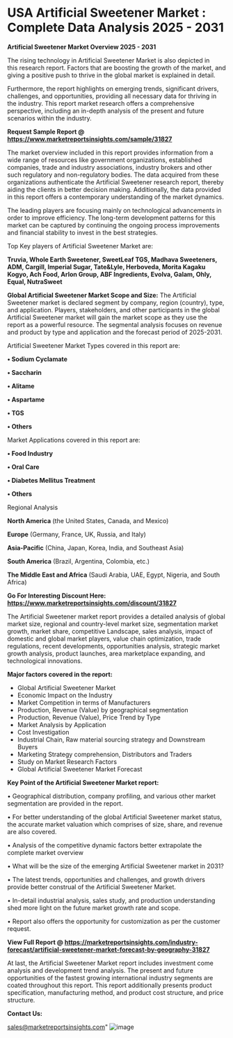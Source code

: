  # USA Artificial Sweetener Market : Complete Data Analysis 2025 - 2031

<Strong> Artificial Sweetener Market Overview 2025 - 2031</strong>

The rising technology in Artificial Sweetener Market is also depicted in this research report. Factors that are boosting the growth of the market, and giving a positive push to thrive in the global market is explained in detail.

Furthermore, the report highlights on emerging trends, significant drivers, challenges, and opportunities, providing all necessary data for thriving in the industry. This report market research offers a comprehensive perspective, including an in-depth analysis of the present and future scenarios within the industry.

<strong>Request Sample Report @ <a href=https://www.marketreportsinsights.com/sample/31827>https://www.marketreportsinsights.com/sample/31827</a></strong>

The market overview included in this report provides information from a wide range of resources like government organizations, established companies, trade and industry associations, industry brokers and other such regulatory and non-regulatory bodies. The data acquired from these organizations authenticate the Artificial Sweetener research report, thereby aiding the clients in better decision making. Additionally, the data provided in this report offers a contemporary understanding of the market dynamics.

The leading players are focusing mainly on technological advancements in order to improve efficiency. The long-term development patterns for this market can be captured by continuing the ongoing process improvements and financial stability to invest in the best strategies.

Top Key players of Artificial Sweetener Market are:

<strong>Truvia, Whole Earth Sweetener, SweetLeaf TGS, Madhava Sweeteners, ADM, Cargill, Imperial Sugar, Tate&Lyle, Herboveda, Morita Kagaku Kogyo, Ach Food, Arlon Group, ABF Ingredients, Evolva, Galam, Ohly, Equal, NutraSweet</strong>

<strong><b>Global Artificial Sweetener Market Scope and Size:</b></strong>
The Artificial Sweetener market is declared segment by company, region (country), type, and application. Players, stakeholders, and other participants in the global Artificial Sweetener market will gain the market scope as they use the report as a powerful resource. The segmental analysis focuses on revenue and product by type and application and the forecast period of 2025-2031.

Artificial Sweetener Market Types covered in this report are:

<strong>• Sodium Cyclamate

• Saccharin

• Alitame

• Aspartame

• TGS

• Others</strong>

Market Applications covered in this report are:

<strong>• Food Industry

• Oral Care

• Diabetes Mellitus Treatment

• Others</strong> 

Regional Analysis

<strong>North America</strong> (the United States, Canada, and Mexico)

<strong>Europe</strong> (Germany, France, UK, Russia, and Italy)

<strong>Asia-Pacific</strong> (China, Japan, Korea, India, and Southeast Asia)

<strong>South America</strong> (Brazil, Argentina, Colombia, etc.)

<strong>The Middle East and Africa</strong> (Saudi Arabia, UAE, Egypt, Nigeria, and South Africa)

<strong>Go For Interesting Discount Here: <a href=https://www.marketreportsinsights.com/discount/31827>https://www.marketreportsinsights.com/discount/31827</a></strong>

The Artificial Sweetener market report provides a detailed analysis of global market size, regional and country-level market size, segmentation market growth, market share, competitive Landscape, sales analysis, impact of domestic and global market players, value chain optimization, trade regulations, recent developments, opportunities analysis, strategic market growth analysis, product launches, area marketplace expanding, and technological innovations.

<strong><b>Major factors covered in the report:</b></strong>
<ul>
  <li>Global Artificial Sweetener Market </li>
  <li>Economic Impact on the Industry</li>
  <li>Market Competition in terms of Manufacturers</li>
  <li>Production, Revenue (Value) by geographical segmentation</li>
  <li>Production, Revenue (Value), Price Trend by Type</li>
  <li>Market Analysis by Application</li>
  <li>Cost Investigation</li>
  <li>Industrial Chain, Raw material sourcing strategy and Downstream Buyers</li>
  <li>Marketing Strategy comprehension, Distributors and Traders</li>
  <li>Study on Market Research Factors</li>
  <li>Global Artificial Sweetener Market Forecast</li>
</ul>

<strong><b>Key Point of the Artificial Sweetener Market report:</b></strong>

• Geographical distribution, company profiling, and various other market segmentation are provided in the report.

• For better understanding of the global Artificial Sweetener market status, the accurate market valuation which comprises of size, share, and revenue are also covered.

• Analysis of the competitive dynamic factors better extrapolate the complete market overview

• What will be the size of the emerging Artificial Sweetener market in 2031?

• The latest trends, opportunities and challenges, and growth drivers provide better construal of the Artificial Sweetener Market.

• In-detail industrial analysis, sales study, and production understanding shed more light on the future market growth rate and scope.

• Report also offers the opportunity for customization as per the customer request.

<strong><b>View Full Report @ <a href=https://marketreportsinsights.com/industry-forecast/artificial-sweetener-market-forecast-by-geography-31827>https://marketreportsinsights.com/industry-forecast/artificial-sweetener-market-forecast-by-geography-31827</a></b></strong>


At last, the Artificial Sweetener Market report includes investment come analysis and development trend analysis. The present and future opportunities of the fastest growing international industry segments are coated throughout this report. This report additionally presents product specification, manufacturing method, and product cost structure, and price structure.

<strong>Contact Us:</strong>

sales@marketreportsinsights.com"
![image](https://github.com/user-attachments/assets/02e22a7c-aba0-45f1-95f2-9f46b6774943)
